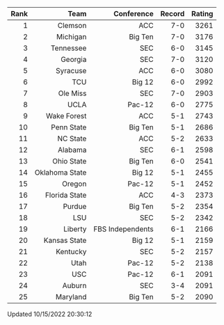 | Rank  | Team                 | Conference           | Record   | Rating |
| ---:  | ---:                 | ---:                 | ---:     | ---:   |
| 1     | Clemson              | ACC                  | 7-0      | 3261   |
| 2     | Michigan             | Big Ten              | 7-0      | 3176   |
| 3     | Tennessee            | SEC                  | 6-0      | 3145   |
| 4     | Georgia              | SEC                  | 7-0      | 3120   |
| 5     | Syracuse             | ACC                  | 6-0      | 3080   |
| 6     | TCU                  | Big 12               | 6-0      | 2992   |
| 7     | Ole Miss             | SEC                  | 7-0      | 2903   |
| 8     | UCLA                 | Pac-12               | 6-0      | 2775   |
| 9     | Wake Forest          | ACC                  | 5-1      | 2743   |
| 10    | Penn State           | Big Ten              | 5-1      | 2686   |
| 11    | NC State             | ACC                  | 5-2      | 2633   |
| 12    | Alabama              | SEC                  | 6-1      | 2598   |
| 13    | Ohio State           | Big Ten              | 6-0      | 2541   |
| 14    | Oklahoma State       | Big 12               | 5-1      | 2455   |
| 15    | Oregon               | Pac-12               | 5-1      | 2452   |
| 16    | Florida State        | ACC                  | 4-3      | 2373   |
| 17    | Purdue               | Big Ten              | 5-2      | 2354   |
| 18    | LSU                  | SEC                  | 5-2      | 2342   |
| 19    | Liberty              | FBS Independents     | 6-1      | 2166   |
| 20    | Kansas State         | Big 12               | 5-1      | 2159   |
| 21    | Kentucky             | SEC                  | 5-2      | 2157   |
| 22    | Utah                 | Pac-12               | 5-2      | 2138   |
| 23    | USC                  | Pac-12               | 6-1      | 2091   |
| 24    | Auburn               | SEC                  | 3-4      | 2091   |
| 25    | Maryland             | Big Ten              | 5-2      | 2090   |

Updated 10/15/2022 20:30:12
